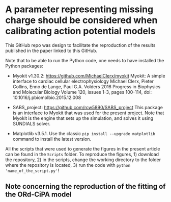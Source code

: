 # A parameter representing missing charge should be considered when calibrating action potential models

This GitHub repo was design to facilitate the reproduction of the results published in the paper linked to this GitHub.

Note that to be able to run the Python code, one needs to have installed the Python packages:
  - Myokit v1.30.2: https://github.com/MichaelClerx/myokit 
  Myokit: A simple interface to cardiac cellular electrophysiology Michael Clerx, Pieter Collins, Enno de Lange, Paul   G.A. Volders 2016 Progress in Biophysics and Molecular Biology Volume 120, issues 1-3, pages 100-114, 
  doi:  10.1016/j.pbiomolbio.2015.12.008
  
  - SABS_project: https://github.com/rcw5890/SABS_project
  This package is an interface to Myokit that was used for the present project. Note that Myokit is the engine that sets up the simulation, and solves it using SUNDIALS solver.

  - Matplotlib v3.5.1. 
  Use the classic ```pip install --upgrade matplotlib``` command to install the latest version.

All the scripts that were used to generate the figures in the present article can be found in the ```Scripts``` folder. To reproduce the figures, 1) download the repository, 2) in the scripts, change the working directory to the folder where the repository is located, 3) run the code with ```python 'name_of_the_script.py'```!

## Note concerning the reproduction of the fitting of the ORd-CiPA model
